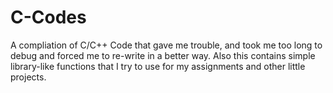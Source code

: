 # C-Codes
A compliation of C/C++ Code that gave me trouble, and took me too long to debug and forced me to re-write in a better way. Also this contains simple library-like functions that I try to use for my assignments and other little projects.
